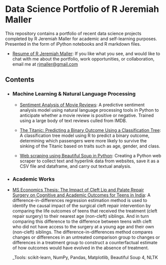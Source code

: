 # Data Science Portfolio of R Jeremiah Maller
This repository contains a portfolio of recent data science projects completed by R Jeremiah Maller for academic and self-learning purposes. Presented in the form of iPython notebooks and R markdown files.

- [Resume of R Jeremiah Maller](https://github.com/rjmaller/portfolio/blob/master/Resume%20%20-%20R%20Jeremiah%20Maller.pdf): If you like what you see, and would like to chat with me about the portfolio, work opportunities, or collaboration, email me at rjmaller@gmail.com 

## Contents

- ### Machine Learning & Natural Language Processing

	- [Sentiment Analysis of Movie Reviews](https://github.com/rjmaller/ECON628-01-rjmaller/blob/master/projects/NLP_Sentiment_Analysis_Movie_Reviews.ipynb): A predictive sentiment analysis model using natural language processing tools in Python to anticipate whether a movie review is positive or negative. Trained using a large body of text reviews culled from IMDB.
  
	- [The Titanic: Predicting a Binary Outcome Using a Classification Tree](https://github.com/rjmaller/portfolio/blob/master/Titanic%20Decision%20Tree%20Nov%2029.Rmd): A classification tree model using R to predict a binary outcome, determining which passengers were more likely to survive the sinking of the Titanic based on traits such as age, gender, and class.
  
	- [Web scraping using Beautiful Soup in Python](https://github.com/rjmaller/portfolio/blob/master/Web%20Scraping%20with%20Python%20-%20CS131A%20Webpage%20Data.ipynb): Creating a Python web scraper to collect text and hyperlink data from websites, save it as a CSV file and dataframe, and carry out textual analysis.
	
- ### Academic Works

- [MS Economics Thesis: The Impact of Cleft Lip and Palate Repair Surgery on Cognitive and Academic Outcomes for Teens in India](https://github.com/rjmaller/portfolio/blob/master/R%20Jeremiah%20Maller%20-%20Impact%20of%20Cleft%20Lip%20and%20Palate%20Repair%20Surgery%20on%20Cognitive.pdf): A difference-in-differences regression estimation method is used to identify the causal impact of the surgical cleft repair intervention by comparing the life outcomes of teens that received the treatment (cleft repair surgery) to their nearest age (non-cleft) siblings. And in turn comparing this difference to the difference between teens with cleft who did not have access to the surgery at a young age and their own (non-cleft) siblings. The difference-in-differences method compares changes or differences in an untreated comparison group to changes or differences in a treatment group to construct a counterfactual estimate of how outcomes would have evolved in the absence of treatment.

  
	_Tools: scikit-learn, NumPy, Pandas, Matplotlib, Beautiful Soup 4, NLTK


